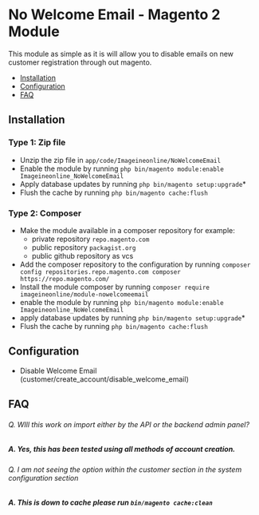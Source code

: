 # No Welcome Email - Magento 2 Module

This module as simple as it is will allow you to disable emails on new customer registration through out magento.
 
 - [Installation](#markdown-header-installation)
 - [Configuration](#markdown-header-configuration)
 - [FAQ](#markdown-header-faq)



## Installation

### Type 1: Zip file

 - Unzip the zip file in `app/code/Imageineonline/NoWelcomeEmail`
 - Enable the module by running `php bin/magento module:enable Imageineonline_NoWelcomeEmail`
 - Apply database updates by running `php bin/magento setup:upgrade`\*
 - Flush the cache by running `php bin/magento cache:flush`

### Type 2: Composer

 - Make the module available in a composer repository for example:
    - private repository `repo.magento.com`
    - public repository `packagist.org`
    - public github repository as vcs
 - Add the composer repository to the configuration by running `composer config repositories.repo.magento.com composer https://repo.magento.com/`
 - Install the module composer by running `composer require imageineonline/module-nowelcomeemail`
 - enable the module by running `php bin/magento module:enable Imageineonline_NoWelcomeEmail`
 - apply database updates by running `php bin/magento setup:upgrade`\*
 - Flush the cache by running `php bin/magento cache:flush`


## Configuration

 - Disable Welcome Email (customer/create_account/disable_welcome_email)


## FAQ

###### Q. WIll this work on import either by the API or the backend admin panel?
##### A. Yes, this has been tested using all methods of account creation.

###### Q. I am not seeing the option within the customer section in the system configuration section
##### A. This is down to cache please run `bin/magento cache:clean` 




